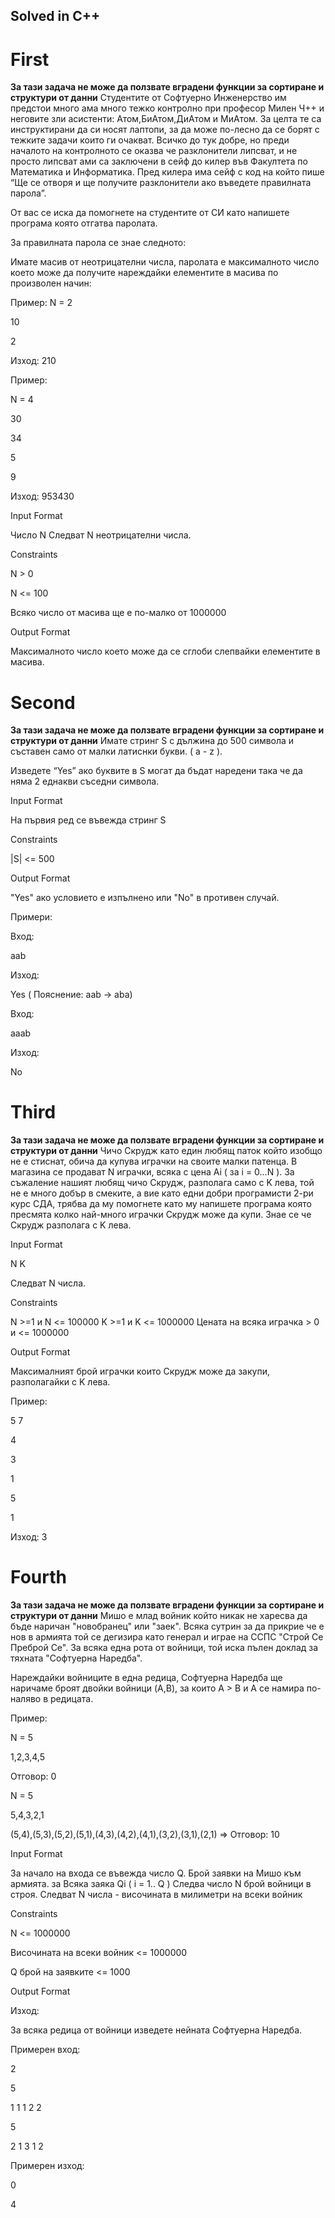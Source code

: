## Solved in C++
# First

**За тази задача не може да ползвате вградени функции за сортиране и структури от данни**
Студентите от Софтуерно Инженерство им предстои много ама много тежко контролно при професор Милен Ч++ и неговите зли асистенти: Атом,БиАтом,ДиАтом и МиАтом. За целта те са инструктирани да си носят лаптопи, за да може по-лесно да се борят с тежките задачи които ги очакват. Всичко до тук добре, но преди началото на контролното се оказва че разклонители липсват, и не просто липсват ами са заключени в сейф до килер във Факултета по Математика и Информатика. Пред килера има сейф с код на който пише “Ще се отворя и ще получите разклонители ако въведете правилната парола”.

От вас се иска да помогнете на студентите от СИ като напишете програма която отгатва паролата.

За правилната парола се знае следното:

Имате масив от неотрицателни числа, паролата е максималното число което може да получите нареждайки елементите в масива по произволен начин:

Пример: N = 2

10

2

Изход: 210

Пример:

N = 4

30

34

5

9

Изход: 953430

Input Format

Число N Следват N неотрицателни числа.

Constraints

N > 0

N <= 100

Всяко число от масива ще е по-малко от 1000000

Output Format

Максималното число което може да се сглоби слепвайки елементите в масива.

# Second

 **За тази задача не може да ползвате вградени функции за сортиране и структури от данни**
Имате стринг S с дължина до 500 символа и съставен само от малки латиснки букви. ( a - z ).

Изведете “Yes” ако буквите в S могат да бъдат наредени така че да няма 2 еднакви съседни символа.

Input Format

На първия ред се въвежда стринг S

Constraints

|S| <= 500

Output Format

"Yes" ако условието е изпълнено или "No" в противен случай.

Примери:

Вход:

aab

Изход:

Yes ( Пояснение: aab -> aba)

Вход:

aaab

Изход:

No

# Third

**За тази задача не може да ползвате вградени функции за сортиране и структури от данни**
Чичо Скрудж като един любящ паток който изобщо не е стиснат, обича да купува играчки на своите малки патенца. В магазина се продават N играчки, всяка с цена Ai ( за i = 0…N ). За съжаление нашият любящ чичо Скрудж, разполага само с K лева, той не е много добър в смеките, а вие като едни добри програмисти 2-ри курс СДА, трябва да му помогнете като му напишете програма която пресмята колко най-много играчки Скрудж може да купи. Знае се че Скрудж разполага с K лева.

Input Format

N K

Следват N числа.

Constraints

N >=1 и N <= 100000 K >=1 и K <= 1000000 Цената на всяка играчка > 0 и <= 1000000

Output Format

Максималният брой играчки които Скрудж може да закупи, разполагайки с K лева.

Пример:

5 7

4

3

1

5

1

Изход: 3

# Fourth

 **За тази задача не може да ползвате вградени функции за сортиране и структури от данни**
Мишо е млад войник който никак не харесва да бъде наричан "новобранец" или "заек". Всяка сутрин за да прикрие че е нов в армията той се дегизира като генерал и играе на ССПС "Строй Се Преброй Се". За всяка една рота от войници, той иска пълен доклад за тяхната "Софтуерна Наредба".

Нареждайки войниците в една редица, Софтуерна Наредба ще наричаме броят двойки войници (A,B), за които A > B и A се намира по-наляво в редицата.

Пример:

N = 5

1,2,3,4,5

Отговор: 0

N = 5

5,4,3,2,1

(5,4),(5,3),(5,2),(5,1),(4,3),(4,2),(4,1),(3,2),(3,1),(2,1) => Отговор: 10

Input Format

За начало на входа се въвежда число Q. Брой заявки на Мишо към армията. за Всяка заяка Qi ( i = 1.. Q ) Следва число N брой войници в строя. Следват N числа - височината в милиметри на всеки войник

Constraints

N <= 1000000

Височината на всеки войник <= 1000000

Q брой на заявките <= 1000

Output Format

Изход:

За всяка редица от войници изведете нейната Софтуерна Наредба.

Примерен вход:

2

5

1 1 1 2 2

5

2 1 3 1 2

Примерен изход:

0

4
